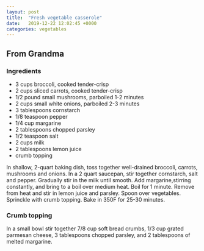 ```yaml
---
layout: post
title:  "Fresh vegetable casserole"
date:   2019-12-22 12:02:45 +0000
categories: vegetables
---
```


## From Grandma
### Ingredients
* 3 cups broccoli, cooked tender-crisp
* 2 cups sliced carrots, cooked tender-crisp
* 1/2 pound small mushrooms, parboiled 1-2 minutes
* 2 cups small white onions, parboiled 2-3 minutes
* 3 tablespoons cornstarch
* 1/8 teaspoon pepper
* 1/4 cup margarine
* 2 tablespoons chopped parsley
* 1/2 teaspoon salt
* 2 cups milk
* 2 tablespoons lemon juice
* crumb topping


In shallow, 2-quart baking dish, toss together well-drained broccoli, carrots, mushrooms and onions. In a 2 quart saucepan, stir together cornstarch, salt and pepper. Gradually stir in the milk until smooth. Add margarine,stirring constantly, and bring to a boil over medium heat. Boil for 1 minute. Remove from heat and stir in lemon juice and parsley. Spoon over vegetables. Sprinckle with crumb topping.  Bake in 350F for 25-30 minutes.

### Crumb topping

In a small bowl stir together 7/8 cup soft bread crumbs, 1/3 cup grated parmesan cheese, 3 tablespoons chopped parsley, and 2 tablespoons of melted margarine.
